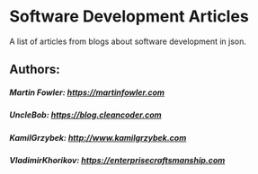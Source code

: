 # Software Development Articles

A list of articles from blogs about software development in json.

## Authors:

##### Martin Fowler:     https://martinfowler.com

##### UncleBob:          https://blog.cleancoder.com

##### KamilGrzybek:      http://www.kamilgrzybek.com

##### VladimirKhorikov:  https://enterprisecraftsmanship.com
